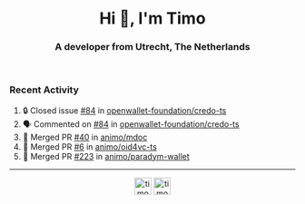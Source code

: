 <h1 align="center">Hi 👋, I'm Timo</h1>
<h3 align="center">A developer from Utrecht, The Netherlands</h3>
<br/>
<!-- https://github.com/rahuldkjain/github-profile-readme-generator --!>

<!--  <p align="left"><img src="https://github-readme-stats.vercel.app/api?username=timoglastra&show_icons=true&count_private=true&" alt="timoglastra" /></p> --!>

<!--
Github language stats
<p align="left"><img src="https://github-readme-stats.vercel.app/api/top-langs/?username=timoglastra&layout=compact" alt="timoglastra" /><p>
-->

<!-- Codestats language stats -->
<!-- <p align="left"><img src="https://codestats-readme.vercel.app/api/top-langs/?username=timoglastra&layout=compact&language_count=12" alt="timoglastra" /><p>    --!>
  
<h3>Recent Activity</h3>

<!--START_SECTION:activity-->
1. 🔒 Closed issue [#84](https://github.com/openwallet-foundation/credo-ts/issues/84) in [openwallet-foundation/credo-ts](https://github.com/openwallet-foundation/credo-ts)
2. 🗣 Commented on [#84](https://github.com/openwallet-foundation/credo-ts/issues/84#issuecomment-2495386427) in [openwallet-foundation/credo-ts](https://github.com/openwallet-foundation/credo-ts)
3. 🎉 Merged PR [#40](https://github.com/animo/mdoc/pull/40) in [animo/mdoc](https://github.com/animo/mdoc)
4. 🎉 Merged PR [#6](https://github.com/animo/oid4vc-ts/pull/6) in [animo/oid4vc-ts](https://github.com/animo/oid4vc-ts)
5. 🎉 Merged PR [#223](https://github.com/animo/paradym-wallet/pull/223) in [animo/paradym-wallet](https://github.com/animo/paradym-wallet)
<!--END_SECTION:activity-->

---

<p align="center">
<a href="https://twitter.com/timoglastra" target="blank"><img align="center" src="https://cdn.jsdelivr.net/npm/simple-icons@3.0.1/icons/twitter.svg" alt="timoglastra" height="30" width="30" /></a>
<a href="https://linkedin.com/in/timoglastra" target="blank"><img align="center" src="https://cdn.jsdelivr.net/npm/simple-icons@3.0.1/icons/linkedin.svg" alt="timoglastra" height="30" width="30" /></a>
</p>




